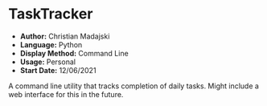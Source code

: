 # TaskTracker

- **Author:** Christian Madajski
- **Language:** Python
- **Display Method:** Command Line
- **Usage:** Personal
- **Start Date:** 12/06/2021

A command line utility that tracks completion of daily tasks. Might include a web interface for this in the future.
